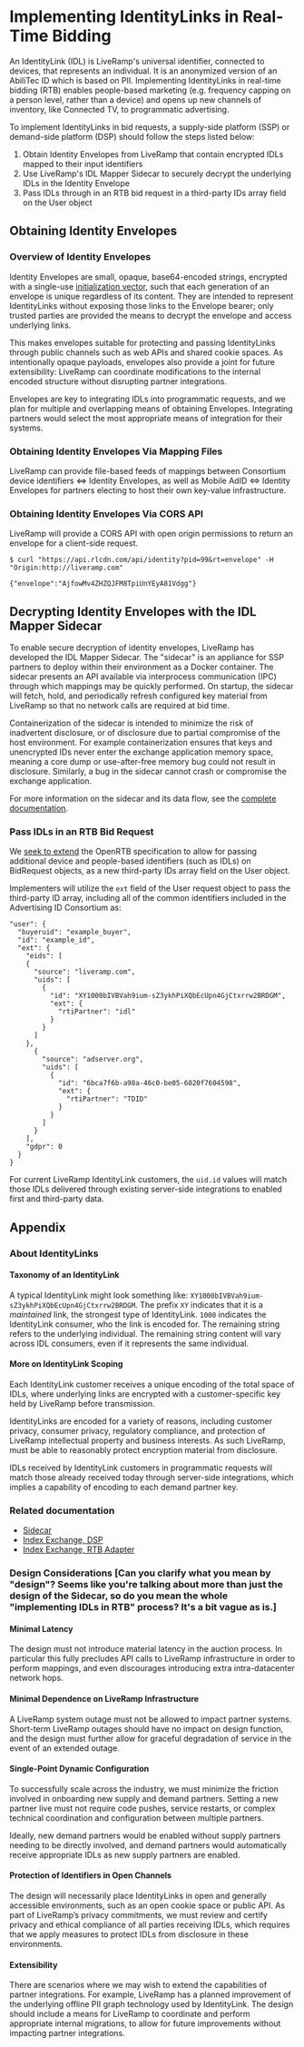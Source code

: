 # Implementing IdentityLinks in Real-Time Bidding

An IdentityLink (IDL) is LiveRamp's universal identifier, connected to devices, that represents an individual. It is an anonymized version of an AbiliTec ID which is based on PII. Implementing IdentityLinks in real-time bidding (RTB) enables people-based marketing (e.g. frequency capping on a person level, rather than a device) and opens up new channels of inventory, like Connected TV, to programmatic advertising. 

To implement IdentityLinks in bid requests, a supply-side platform (SSP) or demand-side platform (DSP) should follow the steps listed below:
1. Obtain Identity Envelopes from LiveRamp that contain encrypted IDLs mapped to their input identifiers
2. Use LiveRamp's IDL Mapper Sidecar to securely decrypt the underlying IDLs in the Identity Envelope
3. Pass IDLs through in an RTB bid request in a third-party IDs array field on the User object

## Obtaining Identity Envelopes
### Overview of Identity Envelopes
Identity Envelopes are small, opaque, base64-encoded strings, encrypted with a single-use [initialization vector](https://en.wikipedia.org/wiki/Initialization_vector), such that each generation of an envelope is unique regardless of its content. They are intended to represent IdentityLinks without exposing those links to the Envelope bearer; only trusted parties are provided the means to decrypt the envelope and access underlying links.

This makes envelopes suitable for protecting and passing IdentityLinks through public channels such as web APIs and shared cookie spaces. As intentionally opaque payloads, envelopes also provide a joint for future extensibility: LiveRamp can coordinate modifications to the internal encoded structure without disrupting partner integrations.

Envelopes are key to integrating IDLs into programmatic requests, and we plan for multiple and overlapping means of obtaining Envelopes. Integrating partners would select the most appropriate means of integration for their systems.

### Obtaining Identity Envelopes Via Mapping Files
LiveRamp can provide file-based feeds of mappings between Consortium device identifiers ⇔ Identity Envelopes, as well as Mobile AdID ⇔ Identity Envelopes for partners electing to host their own key-value infrastructure.

### Obtaining Identity Envelopes Via CORS API

LiveRamp will provide a CORS API with open origin permissions to return an envelope for a client-side request.

```
$ curl "https://api.rlcdn.com/api/identity?pid=99&rt=envelope" -H "Origin:http://liveramp.com"

{"envelope":"AjfowMv4ZHZQJFM8TpiUnYEyA81Vdgg"}
```
## Decrypting Identity Envelopes with the IDL Mapper Sidecar
To enable secure decryption of identity envelopes, LiveRamp has developed the IDL Mapper Sidecar. The "sidecar" is an appliance for SSP partners to deploy within their environment as a Docker container. The sidecar presents an API available via interprocess communication (IPC) through which mappings may be quickly performed. On startup, the sidecar will fetch, hold, and periodically refresh configured key material from LiveRamp so that no network calls are required at bid time.

Containerization of the sidecar is intended to minimize the risk of inadvertent disclosure, or of disclosure due to partial compromise of the host environment. For example containerization ensures that keys and unencrypted IDs never enter the exchange application memory space, meaning a core dump or use-after-free memory bug could not result in disclosure. Similarly, a bug in the sidecar cannot crash or compromise the exchange application.

For more information on the sidecar and its data flow, see the [complete documentation](https://sidecar.readme.io/docs).

### Pass IDLs in an RTB Bid Request
We [seek to extend](https://iabtechlab.com/wp-content/uploads/2017/09/OpenRTB-3.0-Draft-Framework-for-Public-Comment.pdf) the OpenRTB specification to allow for passing additional device and people-based identifiers (such as IDLs) on BidRequest objects, as a new third-party IDs array field on the User object.

Implementers will utilize the `ext` field of the User request object to pass the third-party ID array, including all of the common identifiers included in the Advertising ID Consortium as:

```
"user": {
  "buyeruid": "example_buyer",
  "id": "example_id",
  "ext": {
    "eids": [
    {
      "source": "liveramp.com",
      "uids": [
        {
          "id": "XY1000bIVBVah9ium-sZ3ykhPiXQbEcUpn4GjCtxrrw2BRDGM",
          "ext": {
            "rtiPartner": "idl"
          }
        }
      ]
    },
      {
        "source": "adserver.org",
        "uids": [
          {
            "id": "6bca7f6b-a98a-46c0-be05-6020f7604598",
            "ext": {
              "rtiPartner": "TDID"
            }
          }
        ]
      }
    ],
    "gdpr": 0
  }
}
```

For current LiveRamp IdentityLink customers, the `uid.id` values will match those IDLs delivered through existing server-side integrations to enabled first and third-party data.

## Appendix

### About IdentityLinks
#### Taxonomy of an IdentityLink
A typical IdentityLink might look something like: `XY1000bIVBVah9ium-sZ3ykhPiXQbEcUpn4GjCtxrrw2BRDGM`. The prefix `XY` indicates that it is a _maintained_ link, the strongest type of IdentityLink. `1000` indicates the IdentityLink consumer, who the link is encoded for. The remaining string refers to the underlying individual. The remaining string content will vary across IDL consumers, even if it represents the same individual.

#### More on IdentityLink Scoping
Each IdentityLink customer receives a unique encoding of the total space of IDLs, where underlying links are encrypted with a customer-specific key held by LiveRamp before transmission.

IdentityLinks are encoded for a variety of reasons, including customer privacy, consumer privacy, regulatory compliance, and protection of LiveRamp intellectual property and business interests. As such LiveRamp, must be able to reasonably protect encryption material from disclosure.

IDLs received by IdentityLink customers in programmatic requests will match those already received today through server-side integrations, which implies a capability of encoding to each demand partner key.

### Related documentation
- [Sidecar](https://sidecar.readme.io)
- [Index Exchange, DSP](https://knowledgebase.indexexchange.com/display/ID/How+to+Use+adsrvr.org)
- [Index Exchange, RTB Adapter](https://knowledgebase.indexexchange.com/display/ID/How+to+Use+adsrvr.org)

### Design Considerations [Can you clarify what you mean by "design"? Seems like you're talking about more than just the design of the Sidecar, so do you mean the whole "implementing IDLs in RTB" process? It's a bit vague as is.]

#### Minimal Latency
The design must not introduce material latency in the auction process. In particular this fully precludes API calls to LiveRamp infrastructure in order to perform mappings, and even discourages introducing extra intra-datacenter network hops.

#### Minimal Dependence on LiveRamp Infrastructure
A LiveRamp system outage must not be allowed to impact partner systems. Short-term LiveRamp outages should have no impact on design function, and the design must further allow for graceful degradation of service in the event of an extended outage.

#### Single-Point Dynamic Configuration
To successfully scale across the industry, we must minimize the friction involved in onboarding new supply and demand partners. Setting a new partner live must not require code pushes, service restarts, or complex technical coordination and configuration between multiple partners.

Ideally, new demand partners would be enabled without supply partners needing to be directly involved, and demand partners would automatically receive appropriate IDLs as new supply partners are enabled.

#### Protection of Identifiers in Open Channels
The design will necessarily place IdentityLinks in open and generally accessible environments, such as an open cookie space or public API. As part of LiveRamp’s privacy commitments, we must review and certify privacy and ethical compliance of all parties receiving IDLs, which requires that we apply measures to protect IDLs from disclosure in these environments.

#### Extensibility
There are scenarios where we may wish to extend the capabilities of partner integrations. For example, LiveRamp has a planned improvement of the underlying offline PII graph technology used by IdentityLink. The design should include a means for LiveRamp to coordinate and perform appropriate internal migrations, to allow for future improvements without impacting partner integrations.
